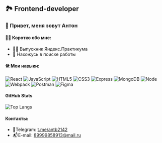## :national_park: Frontend-developer

### :wave: Привет, меня зовут Антон

#### :man_technologist: Коротко обо мне:

- :man_student: Выпускник Яндекс.Практикума
- :ant: Нахожусь в поиске работы

#### :hammer_and_wrench: Мои навыки:

![React](https://img.shields.io/badge/-React-21232a?logo=react&logoColor=61dafb)
![JavaScript](https://img.shields.io/badge/-JavaScript-f7df1e?logo=javaScript&logoColor=black)
![HTML5](https://img.shields.io/badge/-HTML5-e34f26?logo=html5&logoColor=white)
![CSS3](https://img.shields.io/badge/-CSS3-1572b6?logo=css3&logoColor=white)
![Express](https://img.shields.io/badge/-Express-000000?logo=express&logoColor=white)
![MongoDB](https://img.shields.io/badge/-MongoDB-56a14b?logo=mongodb&logoColor=white)
![Node](https://img.shields.io/badge/-Node.js-469837?logo=Node.JS&logoColor=white)
![Webpack](https://img.shields.io/badge/-Webpack-99d6f8?logo=webpack&logoColor=black)
![Postman](https://img.shields.io/badge/-Postamn-ff6c37?logo=Postman&logoColor=white)
![Figma](https://img.shields.io/badge/-Figma-f24e1e?logo=Figma&logoColor=white)

#### GitHub Stats
![Top Langs](https://github-readme-stats.vercel.app/api/top-langs/?username=AntB2142&layout=compact)

#### Контакты:

- :iphone:Telegram: [t.me/antb2142](https://t.me/antbur)</br>
- :mailbox_with_mail:E-mail: 89999858913@mail.ru</br>
